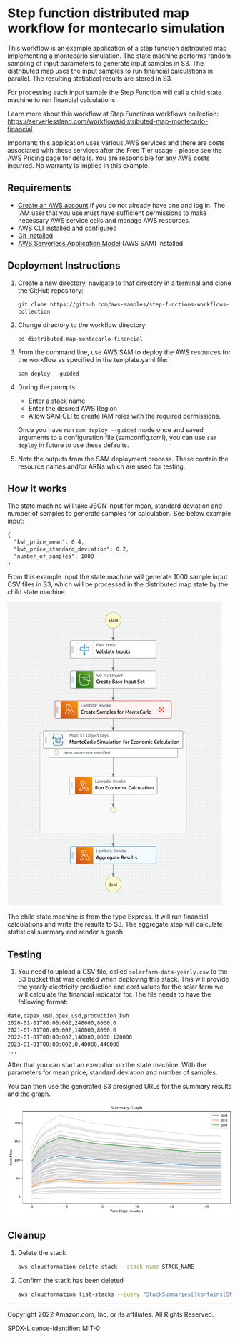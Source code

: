 # Step function distributed map workflow for montecarlo simulation

This workflow is an example application of a step function distributed map implementing a montecarlo simulation. The state machine performs random sampling of input parameters to generate input samples in S3. The distributed map uses the input samples to run financial calculations in parallel. The resulting statistical results are stored in S3. 

For processing each input sample the Step Function will call a child state machine to run financial calculations.

Learn more about this workflow at Step Functions workflows collection: https://serverlessland.com/workflows/distributed-map-montecarlo-financial

Important: this application uses various AWS services and there are costs associated with these services after the Free Tier usage - please see the [AWS Pricing page](https://aws.amazon.com/pricing/) for details. You are responsible for any AWS costs incurred. No warranty is implied in this example.

## Requirements

- [Create an AWS account](https://portal.aws.amazon.com/gp/aws/developer/registration/index.html) if you do not already have one and log in. The IAM user that you use must have sufficient permissions to make necessary AWS service calls and manage AWS resources.
- [AWS CLI](https://docs.aws.amazon.com/cli/latest/userguide/install-cliv2.html) installed and configured
- [Git Installed](https://git-scm.com/book/en/v2/Getting-Started-Installing-Git)
- [AWS Serverless Application Model](https://docs.aws.amazon.com/serverless-application-model/latest/developerguide/serverless-sam-cli-install.html) (AWS SAM) installed

## Deployment Instructions

1. Create a new directory, navigate to that directory in a terminal and clone the GitHub repository:
   ```
   git clone https://github.com/aws-samples/step-functions-workflows-collection
   ```
1. Change directory to the workflow directory:
   ```
   cd distributed-map-montecarlo-financial
   ```
1. From the command line, use AWS SAM to deploy the AWS resources for the workflow as specified in the template.yaml file:
   ```
   sam deploy --guided
   ```
1. During the prompts:

   - Enter a stack name
   - Enter the desired AWS Region
   - Allow SAM CLI to create IAM roles with the required permissions.

   Once you have run `sam deploy --guided` mode once and saved arguments to a configuration file (samconfig.toml), you can use `sam deploy` in future to use these defaults.

1. Note the outputs from the SAM deployment process. These contain the resource names and/or ARNs which are used for testing.

## How it works

The state machine will take JSON input for mean, standard deviation and number of samples to generate samples for calculation. 
See below example input:

```
{
  "kwh_price_mean": 0.4,
  "kwh_price_standard_deviation": 0.2,
  "number_of_samples": 1000
}
```

From this example input the state machine will generate 1000 sample input CSV files in S3, which will be processed in the distributed map state by the child state machine.


![image](./resources/statemachine.png)

The child state machine is from the type Express. It will run financial calculations and write the results to S3. 
The aggregate step will calculate statistical summary and render a graph.

## Testing

1. You need to upload a CSV file, called `solarfarm-data-yearly.csv` to the S3 bucket that was created when deploying this stack. 
This will provide the yearly electricity production and cost values for the solar farm we will calculate the financial indicator for. 
The file needs to have the following format:

```
date,capex_usd,opex_usd,production_kwh
2020-01-01T00:00:00Z,240000,8000,0
2021-01-01T00:00:00Z,140000,8000,0
2022-01-01T00:00:00Z,140000,8000,120000
2023-01-01T00:00:00Z,0,40000,440000
...
```

After that you can start an execution on the state machine. With the parameters for mean price, standard deviation and number of samples. 

You can then use the generated S3 presigned URLs for the summary results and the graph.

![image](./resources/sample_result.png)

## Cleanup

1. Delete the stack
   ```bash
   aws cloudformation delete-stack --stack-name STACK_NAME
   ```
1. Confirm the stack has been deleted
   ```bash
   aws cloudformation list-stacks --query "StackSummaries[?contains(StackName,'STACK_NAME')].StackStatus"
   ```

---

Copyright 2022 Amazon.com, Inc. or its affiliates. All Rights Reserved.

SPDX-License-Identifier: MIT-0
